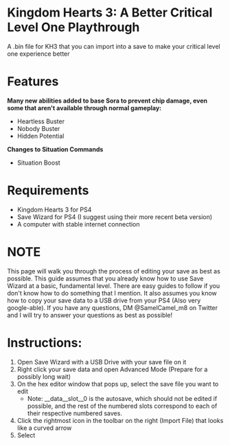 # Kingdom Hearts 3: A Better Critical Level One Playthrough
A .bin file for KH3 that you can import into a save to make your critical level one experience better

# Features
**Many new abilities added to base Sora to prevent chip damage, even some that aren't available through normal gameplay:**
- Heartless Buster
- Nobody Buster
- Hidden Potential

**Changes to Situation Commands**
- Situation Boost


# Requirements
- Kingdom Hearts 3 for PS4
- Save Wizard for PS4 (I suggest using their more recent beta version)
- A computer with stable internet connection

# NOTE
This page will walk you through the process of editing your save as best as possible. This guide assumes that you already know how to use Save Wizard at a basic, fundamental level. There are easy guides to follow if you don't know how to do something that I mention. It also assumes you know how to copy your save data to a USB drive from your PS4 (Also very google-able). If you have any questions, DM @SamelCamel_m8 on Twitter and I will try to answer your questions as best as possible!

# Instructions:
1. Open Save Wizard with a USB Drive with your save file on it
2. Right click your save data and open Advanced Mode (Prepare for a possibly long wait)
3. On the hex editor window that pops up, select the save file you want to edit
   - Note: \_\_data\_\_slot\_\_0 is the autosave, which should not be edited if possible, and the rest of the numbered slots correspond to each of their respective numbered saves.
4. Click the rightmost icon in the toolbar on the right (Import File) that looks like a curved arrow
5. Select 
